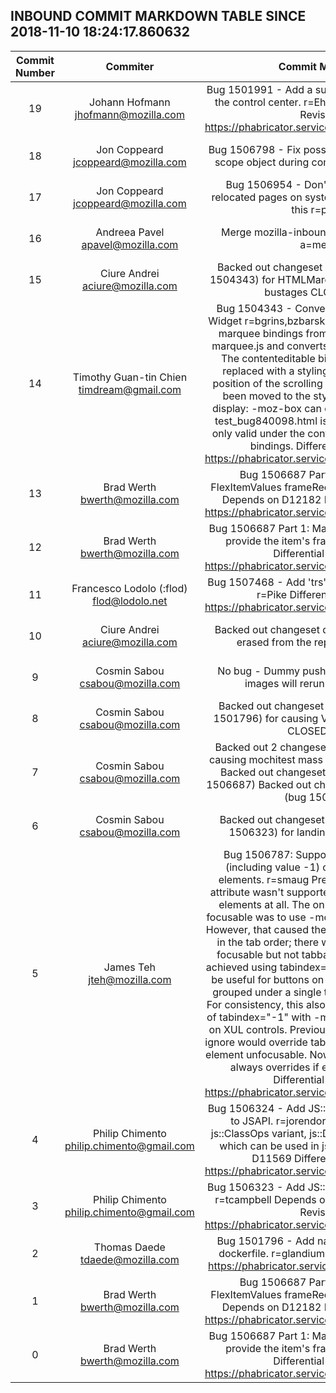 ## INBOUND COMMIT MARKDOWN TABLE SINCE 2018-11-10 18:24:17.860632

| Commit Number | Commiter | Commit Message | Node | Date | 
|:---:|:----:|:----------------------------------:|:------:|:----:| 
|19|Johann Hofmann <jhofmann@mozilla.com>|Bug 1501991 - Add a sub-panel for Trackers in the control center. r=Ehsan,Jamie  Differential Revision: https://phabricator.services.mozilla.com/D11611|8b5f41cdab35e46c086655a05a11d76220eaddfb|2018-11-06 21:29:10
|18|Jon Coppeard <jcoppeard@mozilla.com>|Bug 1506798 - Fix possible data race updating scope object during compacting GC r=pbone|764c5b94a3950791427e782e59e3e826921cffac|2018-11-17 15:48:18
|17|Jon Coppeard <jcoppeard@mozilla.com>|Bug 1506954 - Don't attempt to protect relocated pages on systems that don't support this r=pbone|7211db666d5981232551d291392238de37726f23|2018-11-17 15:48:18
|16|Andreea Pavel <apavel@mozilla.com>|Merge mozilla-inbound to mozilla-central. a=merge|e4deec61fc8c80ecc94d4493df37a399b5a56235|2018-11-17 13:27:24
|15|Ciure Andrei <aciure@mozilla.com>|Backed out changeset 85963f594697 (bug 1504343) for HTMLMarqueeElement.cpp build bustages CLOSED TREE|efc1da42132b231dbdbfe8b06d19bfee1028dbd7|2018-11-17 10:43:14
|14|Timothy Guan-tin Chien <timdream@gmail.com>|Bug 1504343 - Convert xbl-marquee to UA Widget r=bgrins,bzbarsky  This patch moves the marquee bindings from xbl-marquee.xml to marquee.js and converts them to a UA Widget.  The contenteditable bindings are dropped, replaced with a styling rule that will fix the position of the scrolling text.  Inline styles have been moved to the stylesheet so usage of display: -moz-box can continue to be parsed.  test_bug840098.html is deleted because it is only valid under the context of in-content XBL bindings.  Differential Revision: https://phabricator.services.mozilla.com/D10385|85963f594697920ec6503c63deb45eb41e2b5ec0|2018-11-17 08:29:41
|13|Brad Werth <bwerth@mozilla.com>|Bug 1506687 Part 2: Add a test of FlexItemValues frameRect property. r=dholbert  Depends on D12182  Differential Revision: https://phabricator.services.mozilla.com/D12183|fc6057313da6c8c9f87ed4eb2e86c96f21d18657|2018-11-17 02:58:26
|12|Brad Werth <bwerth@mozilla.com>|Bug 1506687 Part 1: Make FlexItemValues also provide the item's frame rect. r=dholbert  Differential Revision: https://phabricator.services.mozilla.com/D12182|04f110532f4974387e48a3272fe219188299b205|2018-11-17 02:56:51
|11|Francesco Lodolo (:flod) <flod@lodolo.net>|Bug 1507468 - Add 'trs' to Firefox Nightly build r=Pike  Differential Revision: https://phabricator.services.mozilla.com/D12208|cbc3383c8831ef6723d76dba67f6d3b325119517|2018-11-17 09:15:57
|10|Ciure Andrei <aciure@mozilla.com>|Backed out changeset d98cb4a0498c so it's erased from the repo CLOSED TREE|59eef38dd5eb6e3fec883a60b790e9ac1a71c675|2018-11-17 08:43:23
|9|Cosmin Sabou <csabou@mozilla.com>|No bug - Dummy push the see if the docker images will rerun. CLOSED TREE|d98cb4a0498c0cdd8b7bcd1b2d62b75b797b0758|2018-11-17 08:05:47
|8|Cosmin Sabou <csabou@mozilla.com>|Backed out changeset b3412b91afe2 (bug 1501796) for causing Valgrind build bustage. CLOSED TREE|e3f7bc3a94a158807643cdc0b3253e469e529f0f|2018-11-17 05:20:03
|7|Cosmin Sabou <csabou@mozilla.com>|Backed out 2 changesets (bug 1506687) for causing mochitest mass failures. CLOSED TREE  Backed out changeset f93f179fb3b4 (bug 1506687) Backed out changeset d8230f3fdd2c (bug 1506687)|b3ca607f2595dba7b94124868581c62a9fce668d|2018-11-17 05:05:53
|6|Cosmin Sabou <csabou@mozilla.com>|Backed out changeset 26933ef9fa13 (bug 1506323) for landing the wrong patch.|22e8321b69f180a1d74975fd8f162326a49d0efe|2018-11-17 04:39:49
|5|James Teh <jteh@mozilla.com>|Bug 1506787: Support tabindex attribute (including value -1) on non-control XUL elements. r=smaug  Previously, the tabindex attribute wasn't supported on non-control XUL elements at all. The only way to make those focusable was to use -moz-user-focus: normal. However, that caused the element to be included in the tab order; there was no way to make it focusable but not tabbable. This can now be achieved using tabindex="-1". This will primarily be useful for buttons on toolbars, which will be grouped under a single tab stop for efficiency.  For consistency, this also changes the behaviour of tabindex="-1" with -moz-user-focus: ignore on XUL controls. Previously, -moz-user-focus: ignore would override tabindex="-1", making the element unfocusable. Now, the tabindex attribute always overrides if explicitly specified.  Differential Revision: https://phabricator.services.mozilla.com/D12000|38844846c6ae6773afb8b9254bf3dbfec437d1ec|2018-11-17 04:38:27
|4|Philip Chimento <philip.chimento@gmail.com>|Bug 1506324 - Add JS::DefaultGlobalClassOps to JSAPI. r=jorendorff  This also adds a js::ClassOps variant, js::DefaultGlobalClassOps which can be used in js::Class.  Depends on D11569  Differential Revision: https://phabricator.services.mozilla.com/D11570|7be95c95a3a7254bcff022190ab2be27ca27ac50|2018-11-16 17:30:28
|3|Philip Chimento <philip.chimento@gmail.com>|Bug 1506323 - Add JS::PrintError to public API. r=tcampbell  Depends on D11568  Differential Revision: https://phabricator.services.mozilla.com/D11569|26933ef9fa13275dd7005d1db78f5268008c25b0|2018-11-15 18:28:03
|2|Thomas Daede <tdaede@mozilla.com>|Bug 1501796 - Add nasm to debian7-build dockerfile. r=glandium  Differential Revision: https://phabricator.services.mozilla.com/D9747|b3412b91afe2f6fabaf3a9b13c65e8ee45d9c1b4|2018-11-17 02:38:50
|1|Brad Werth <bwerth@mozilla.com>|Bug 1506687 Part 2: Add a test of FlexItemValues frameRect property. r=dholbert  Depends on D12182  Differential Revision: https://phabricator.services.mozilla.com/D12183|f93f179fb3b46ea0b3612c21db6cf0a044c03ec0|2018-11-17 02:58:26
|0|Brad Werth <bwerth@mozilla.com>|Bug 1506687 Part 1: Make FlexItemValues also provide the item's frame rect. r=dholbert  Differential Revision: https://phabricator.services.mozilla.com/D12182|d8230f3fdd2c3ecea4771ebe98c83be6e3ebcbfc|2018-11-17 02:56:51


